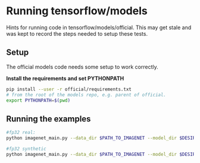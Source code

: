 # Running tensorflow/models
Hints for running code in tensorflow/models/official.  This may get stale and was kept to record 
the steps needed to setup these tests.

## Setup
The official models code needs some setup to work correctly.

**Install the requirements and set PYTHONPATH**

```bash
pip install --user -r official/requirements.txt
# from the root of the models repo, e.g. parent of official.
export PYTHONPATH=$(pwd)
```

## Running the examples

```bash
#fp32 real:
python imagenet_main.py --data_dir $PATH_TO_IMAGENET --model_dir $DESIRED_SNAPSHOT_PATH --batch_size $MAKE_THIS_BIG_ENOUGH_TO_FILL_THE_GPUS --num_gpus $NUM_GPUS --use_keras

#fp32 synthetic
python imagenet_main.py --data_dir $PATH_TO_IMAGENET --model_dir $DESIRED_SNAPSHOT_PATH --batch_size $MAKE_THIS_BIG_ENOUGH_TO_FILL_THE_GPUS --num_gpus $NUM_GPUS --use_synthetic_data --use_keras
```
